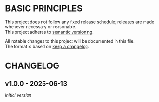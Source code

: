 # BASIC PRINCIPLES

This project does not follow any fixed release schedule; releases are made whenever necessary or reasonable.  
This project adheres to [semantic versioning](https://semver.org/spec/v2.0.0.html).

All notable changes to this project will be documented in this file.  
The format is based on [keep a changelog](https://keepachangelog.com/en/1.1.0/).

# CHANGELOG

## v1.0.0 - 2025-06-13

*initial version*
